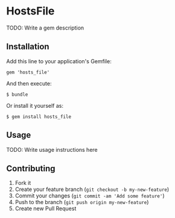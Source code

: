 # HostsFile

TODO: Write a gem description

## Installation

Add this line to your application's Gemfile:

    gem 'hosts_file'

And then execute:

    $ bundle

Or install it yourself as:

    $ gem install hosts_file

## Usage

TODO: Write usage instructions here

## Contributing

1. Fork it
2. Create your feature branch (`git checkout -b my-new-feature`)
3. Commit your changes (`git commit -am 'Add some feature'`)
4. Push to the branch (`git push origin my-new-feature`)
5. Create new Pull Request
